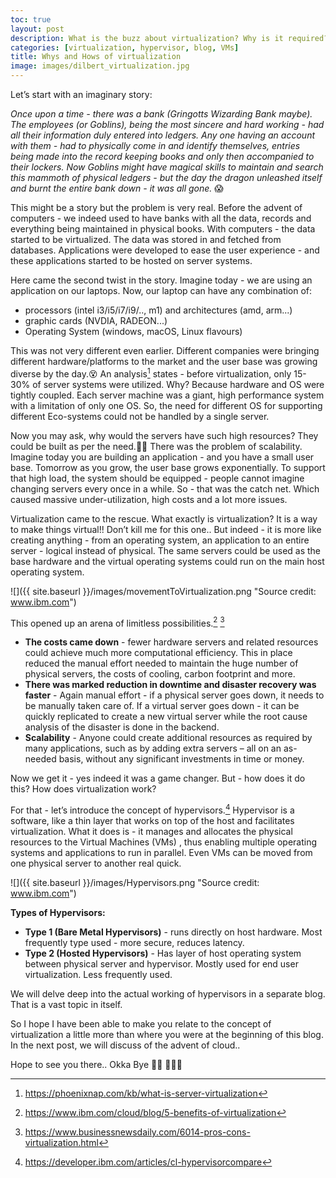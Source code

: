 ```yaml
---
toc: true
layout: post
description: What is the buzz about virtualization? Why is it required?
categories: [virtualization, hypervisor, blog, VMs]
title: Whys and Hows of virtualization
image: images/dilbert_virtualization.jpg
---
```


Let’s start with an imaginary story:

*Once upon a time - there was a bank (Gringotts Wizarding Bank maybe). The employees (or Goblins), being the most sincere and hard working - had all their information duly entered into ledgers. Any one having an account with them - had to physically come in and identify themselves, entries being made into the record keeping books and only then accompanied to their lockers. Now Goblins might have magical skills to maintain and search this mammoth of physical ledgers - but the day the dragon unleashed itself and burnt the entire bank down - it was all gone.* 😱

This might be a story but the problem is very real. Before the advent of computers - we indeed used to have banks with all the data, records and everything being maintained in physical books. With computers - the data started to be virtualized. The data was stored in and fetched from databases. Applications were developed to ease the user experience - and these applications started to be hosted on server systems.

Here came the second twist in the story. Imagine today - we are using an application on our laptops. Now, our laptop can have any combination of:

- processors (intel i3/i5/i7/i9/.., m1) and architectures (amd, arm...)
- graphic cards (NVDIA, RADEON...)
- Operating System (windows, macOS, Linux flavours)

This was not very different even earlier. Different companies were bringing different hardware/platforms to the market and the user base was growing diverse by the day.😵 An analysis[^1] states - before virtualization, only 15-30% of server systems were utilized. Why? Because hardware and OS were tightly coupled. Each server machine was a giant, high performance system with a limitation of only one OS. So, the need for different OS for supporting different Eco-systems could not be handled by a single server.

Now you may ask, why would the servers have such high resources? They could be built as per the need.🤷‍♀️ There was the problem of scalability. Imagine today you are building an application - and you have a small user base. Tomorrow as you grow, the user base grows exponentially. To support that high load, the system should be equipped - people cannot imagine changing servers every once in a while. So - that was the catch net. Which caused massive under-utilization, high costs and a lot more issues.

Virtualization came to the rescue. What exactly is virtualization? It is a way to make things virtual!! Don’t kill me for this one.. But indeed - it is more like creating anything - from an operating system, an application to an entire server - logical instead of physical.  The same servers could be used as the base hardware and the virtual operating systems could run on the main host operating system. 

![]({{ site.baseurl }}/images/movementToVirtualization.png "Source credit: www.ibm.com")

This opened up an arena of limitless possibilities.[^3] [^4]

- **The costs came down** - fewer hardware servers and related resources could achieve much more computational efficiency. This in place reduced the manual effort needed to maintain the huge number of physical servers, the costs of cooling, carbon footprint and more.
- **There was marked reduction in downtime and disaster recovery was faster** - Again manual effort - if a physical server goes down, it needs to be manually taken care of. If a virtual server goes down - it can be quickly replicated to create a new virtual server while the root cause analysis of the disaster is done in the backend.
- **Scalability** - Anyone could create additional resources as required by many applications, such as by adding extra servers – all on an as-needed basis, without any significant investments in time or money.

Now we get it - yes indeed it was a game changer. But - how does it do this? How does virtualization work?

For that - let’s introduce the concept of hypervisors.[^2] Hypervisor is a software, like a thin layer that works on top of the host and facilitates virtualization. What it does is - it manages and allocates the physical resources to the Virtual Machines (VMs) , thus enabling multiple operating systems and applications to run in parallel. Even VMs can be moved from one physical server to another real quick.

![]({{ site.baseurl }}/images/Hypervisors.png "Source credit: www.ibm.com")

**Types of Hypervisors:**

- **Type 1 (Bare Metal Hypervisors)** - runs directly on host hardware. Most frequently type used - more secure, reduces latency.
- **Type 2 (Hosted Hypervisors)** - Has layer of host operating system between physical server and hypervisor. Mostly used for end user virtualization. Less frequently used.

We will delve deep into the actual working of hypervisors in a separate blog. That is a vast topic in itself.

So I hope I have been able to make you relate to the concept of virtualization a little more than where you were at the beginning of this blog. In the next post, we will discuss of the advent of cloud..

Hope to see you there.. Okka Bye 👋🏻 👩🏻‍💻



[^1]: https://phoenixnap.com/kb/what-is-server-virtualization

[^2]: https://developer.ibm.com/articles/cl-hypervisorcompare

[^3]: https://www.ibm.com/cloud/blog/5-benefits-of-virtualization

[^4]: https://www.businessnewsdaily.com/6014-pros-cons-virtualization.html